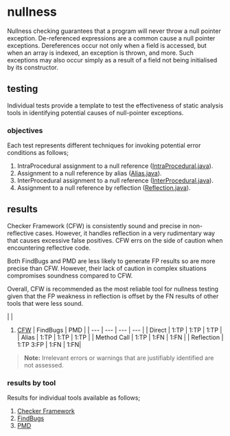 # nullness
Nullness checking guarantees that a program will never throw a null pointer exception. 
De-referenced expressions are a common cause a null pointer exceptions. Dereferences occur not only 
when a field is accessed, but when an array is indexed, an exception is thrown, and more. Such 
exceptions may also occur simply as a result of a field not being initialised by its constructor.

## testing
Individual tests provide a template to test the effectiveness of static analysis tools in 
identifying potential causes of null-pointer exceptions.

### objectives 
Each test represents different techniques for invoking potential error conditions as follows;

1. IntraProcedural assignment to a null reference ([IntraProcedural.java](https://github.com/michaelemery/staticanalysis/blob/master/checker/nullness/IntraProcedural.java)).
2. Assignment to a null reference by alias ([Alias.java](https://github.com/michaelemery/staticanalysis/blob/master/checker/nullness/Alias.java)).
3. InterProcedural assignment to a null reference ([InterProcedural.java](https://github.com/michaelemery/staticanalysis/blob/master/checker/nullness/InterProcedural.java)).
4. Assignment to a null reference by reflection ([Reflection.java](https://github.com/michaelemery/staticanalysis/blob/master/checker/nullness/Reflection.java)).


## results

Checker Framework (CFW) is consistently sound and precise in non-reflective cases. However, it 
handles reflection in a very rudimentary way that causes excessive false positives. CFW errs on the 
side of caution when encountering reflective code. 

Both FindBugs and PMD are less likely to generate FP results so are more precise than CFW. 
However, their lack of caution in complex situations compromises soundness compared to CFW.

Overall, CFW is recommended as the most reliable tool for nullness testing given that the FP 
weakness in reflection is offset by the FN results of other tools that were less sound.

| | 
1. [CFW](https://github.com/michaelemery/staticanalysis/blob/master/checker/nullness/checkerframework.md) | FindBugs | PMD |
| --- | --- | --- | --- |
| Direct | 1:TP | 1:TP | 1:TP |
| Alias | 1:TP | 1:TP | 1:TP |
| Method Call | 1:TP | 1:FN | 1:FN |
| Reflection | 1:TP 3:FP | 1:FN | 1:FN|

> **Note:** Irrelevant errors or warnings that are justifiably identified are not assessed.

### results by tool

Results for individual tools available as follows;

1. [Checker Framework](https://github.com/michaelemery/staticanalysis/blob/master/checker/nullness/checkerframework.md)
2. [FindBugs](https://github.com/michaelemery/staticanalysis/blob/master/checker/nullness/findbugs.md)
3. [PMD](https://github.com/michaelemery/staticanalysis/blob/master/checker/nullness/pmd.md)
